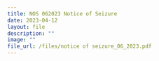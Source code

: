 ```yaml
---
title: NOS 062023 Notice of Seizure
date: 2023-04-12
layout: file
description: ""
image: ""
file_url: /files/notice of seizure_06_2023.pdf
---
```

